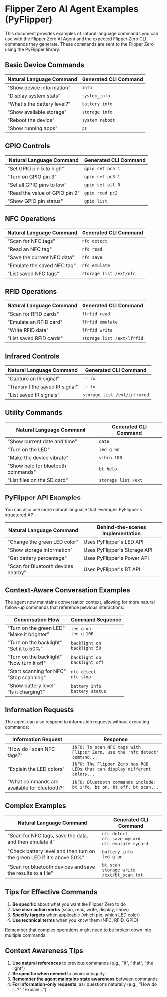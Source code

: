 # Flipper Zero AI Agent Examples (PyFlipper)

This document provides examples of natural language commands you can use with the Flipper Zero AI Agent and the expected Flipper Zero CLI commands they generate. These commands are sent to the Flipper Zero using the PyFlipper library.

## Basic Device Commands

| Natural Language Command | Generated CLI Command |
|--------------------------|----------------------|
| "Show device information" | `info` |
| "Display system stats" | `system_info` |
| "What's the battery level?" | `battery info` |
| "Show available storage" | `storage info` |
| "Reboot the device" | `system reboot` |
| "Show running apps" | `ps` |

## GPIO Controls

| Natural Language Command | Generated CLI Command |
|--------------------------|----------------------|
| "Set GPIO pin 5 to high" | `gpio set pc5 1` |
| "Turn on GPIO pin 3" | `gpio set pc3 1` |
| "Set all GPIO pins to low" | `gpio set all 0` |
| "Read the value of GPIO pin 2" | `gpio read pc2` |
| "Show GPIO pin status" | `gpio list` |

## NFC Operations

| Natural Language Command | Generated CLI Command |
|--------------------------|----------------------|
| "Scan for NFC tags" | `nfc detect` |
| "Read an NFC tag" | `nfc read` |
| "Save the current NFC data" | `nfc save` |
| "Emulate the saved NFC tag" | `nfc emulate` |
| "List saved NFC tags" | `storage list /ext/nfc` |

## RFID Operations

| Natural Language Command | Generated CLI Command |
|--------------------------|----------------------|
| "Scan for RFID cards" | `lfrfid read` |
| "Emulate an RFID card" | `lfrfid emulate` |
| "Write RFID data" | `lfrfid write` |
| "List saved RFID cards" | `storage list /ext/lfrfid` |

## Infrared Controls

| Natural Language Command | Generated CLI Command |
|--------------------------|----------------------|
| "Capture an IR signal" | `ir rx` |
| "Transmit the saved IR signal" | `ir tx` |
| "List saved IR signals" | `storage list /ext/infrared` |

## Utility Commands

| Natural Language Command | Generated CLI Command |
|--------------------------|----------------------|
| "Show current date and time" | `date` |
| "Turn on the LED" | `led g on` |
| "Make the device vibrate" | `vibro 100` |
| "Show help for bluetooth commands" | `bt help` |
| "List files on the SD card" | `storage list /ext` |

## PyFlipper API Examples

You can also use more natural language that leverages PyFlipper's structured API:

| Natural Language Command | Behind-the-scenes Implementation |
|--------------------------|----------------------------------|
| "Change the green LED color" | Uses PyFlipper's LED API |
| "Show storage information" | Uses PyFlipper's Storage API |
| "Get battery percentage" | Uses PyFlipper's Power API |
| "Scan for Bluetooth devices nearby" | Uses PyFlipper's BT API |

## Context-Aware Conversation Examples

The agent now maintains conversation context, allowing for more natural follow-up commands that reference previous interactions:

| Conversation Flow | Command Sequence |
|------------------|------------------|
| "Turn on the green LED" <br> "Make it brighter" | `led g on` <br> `led g 100` |
| "Turn on the backlight" <br> "Set it to 50%" | `backlight on` <br> `backlight 50` |
| "Turn on the backlight" <br> "Now turn it off" | `backlight on` <br> `backlight off` |
| "Start scanning for NFC" <br> "Stop scanning" | `nfc detect` <br> `nfc stop` |
| "Show battery level" <br> "Is it charging?" | `battery info` <br> `battery status` |

## Information Requests

The agent can also respond to information requests without executing commands:

| Information Request | Response |
|---------------------|----------|
| "How do I scan NFC tags?" | `INFO: To scan NFC tags with Flipper Zero, use the 'nfc detect' command...` |
| "Explain the LED colors" | `INFO: The Flipper Zero has RGB LEDs that can display different colors...` |
| "What commands are available for bluetooth?" | `INFO: Bluetooth commands include: bt info, bt on, bt off, bt scan...` |

## Complex Examples

| Natural Language Command | Generated CLI Command |
|--------------------------|----------------------|
| "Scan for NFC tags, save the data, and then emulate it" | `nfc detect` <br> `nfc save mycard` <br> `nfc emulate mycard` |
| "Check battery level and then turn on the green LED if it's above 50%" | `battery info` <br> `led g on` |
| "Scan for bluetooth devices and save the results to a file" | `bt scan` <br> `storage write /ext/bt_scan.txt` |

## Tips for Effective Commands

1. **Be specific** about what you want the Flipper Zero to do
2. **Use clear action verbs** (scan, read, write, display, show)
3. **Specify targets** when applicable (which pin, which LED color)
4. **Use technical terms** when you know them (NFC, RFID, GPIO)

Remember that complex operations might need to be broken down into multiple commands.

## Context Awareness Tips

1. **Use natural references** to previous commands (e.g., "it", "that", "the light")
2. **Be specific when needed** to avoid ambiguity
3. **Remember the agent maintains state awareness** between commands
4. **For information-only requests**, ask questions naturally (e.g., "How do I...?" "Explain...")